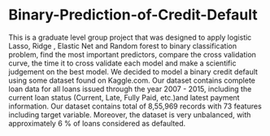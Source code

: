# Binary-Prediction-of-Credit-Default
This is a graduate level group project that was designed to apply logistic Lasso, Ridge , Elastic Net and Random forest to  binary classification problem, find the most important predictors, compare the cross validation curve, the time it to cross validate each  model and make a scientific judgement on the best model. We decided to model a binary credit default using some dataset found on Kaggle.com.  Our dataset contains complete loan data for all loans issued through the year 2007 - 2015, including the current loan status (Current, Late, Fully Paid, etc.)and latest payment information. Our dataset contains total of 8,55,969 records with 73 features including target variable. Moreover, the dataset is very unbalanced, with approximately 6 % of loans considered as defaulted.
